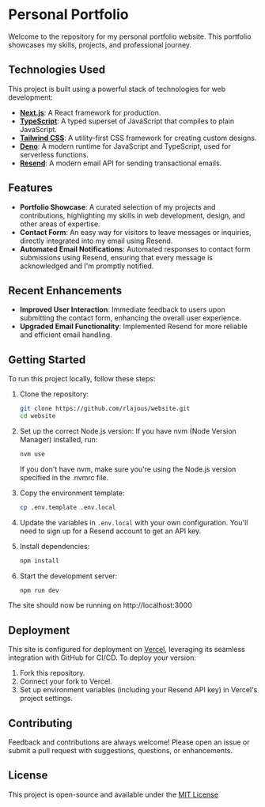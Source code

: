 # Personal Portfolio

Welcome to the repository for my personal portfolio website. This portfolio showcases my skills, projects, and professional journey.

## Technologies Used

This project is built using a powerful stack of technologies for web development:

- [**Next.js**](https://nextjs.org/): A React framework for production.
- [**TypeScript**](https://www.typescriptlang.org/): A typed superset of JavaScript that compiles to plain JavaScript.
- [**Tailwind CSS**](https://tailwindcss.com/): A utility-first CSS framework for creating custom designs.
- [**Deno**](https://deno.land/): A modern runtime for JavaScript and TypeScript, used for serverless functions.
- [**Resend**](https://resend.com/): A modern email API for sending transactional emails.

## Features

- **Portfolio Showcase**: A curated selection of my projects and contributions, highlighting my skills in web development, design, and other areas of expertise.
- **Contact Form**: An easy way for visitors to leave messages or inquiries, directly integrated into my email using Resend.
- **Automated Email Notifications**: Automated responses to contact form submissions using Resend, ensuring that every message is acknowledged and I'm promptly notified.

## Recent Enhancements

- **Improved User Interaction**: Immediate feedback to users upon submitting the contact form, enhancing the overall user experience.
- **Upgraded Email Functionality**: Implemented Resend for more reliable and efficient email handling.

## Getting Started

To run this project locally, follow these steps:

1. Clone the repository:

   ```bash
   git clone https://github.com/rlajous/website.git
   cd website
   ```

2. Set up the correct Node.js version:
   If you have nvm (Node Version Manager) installed, run:

   ```bash
   nvm use
   ```

   If you don't have nvm, make sure you're using the Node.js version specified in the .nvmrc file.

3. Copy the environment template:

   ```bash
   cp .env.template .env.local
   ```

4. Update the variables in `.env.local` with your own configuration. You'll need to sign up for a Resend account to get an API key.

5. Install dependencies:

   ```bash
   npm install
   ```

6. Start the development server:
   ```bash
   npm run dev
   ```

The site should now be running on http://localhost:3000

## Deployment

This site is configured for deployment on [Vercel](https://vercel.com/), leveraging its seamless integration with GitHub for CI/CD. To deploy your version:

1. Fork this repository.
2. Connect your fork to Vercel.
3. Set up environment variables (including your Resend API key) in Vercel's project settings.

## Contributing

Feedback and contributions are always welcome! Please open an issue or submit a pull request with suggestions, questions, or enhancements.

## License

This project is open-source and available under the [MIT License](LICENSE)
